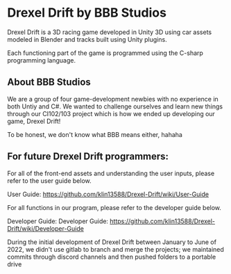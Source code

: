 # Drexel Drift by BBB Studios

Drexel Drift is a 3D racing game developed in Unity 3D using car assets modeled in
Blender and tracks built using Unity plugins. 

Each functioning part of the game is programmed using the C-sharp programming language. 

## About BBB Studios

We are a group of four game-development newbies with no experience in both Untiy and C#. We wanted to challenge ourselves and learn new things through our CI102/103 project which is how we ended up developing our game, Drexel Drift!

To be honest, we don't know what BBB means either, hahaha

## For future Drexel Drift programmers:

For all of the front-end assets and understanding the user inputs, please refer to the user guide below.

User Guide: https://github.com/klin13588/Drexel-Drift/wiki/User-Guide

For all functions in our program, please refer to the developer guide below.

Developer Guide: Developer Guide: https://github.com/klin13588/Drexel-Drift/wiki/Developer-Guide


During the initial development of Drexel Drift between January to June of 2022, we didn't use gitlab to branch and merge the projects; we maintained commits through discord channels and then pushed folders to a portable drive
